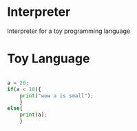 # Interpreter

Interpreter for a toy programming language


# Toy Language 


```python

a = 20;
if(a < 10){
    print("wow a is small");
    }
else{
    print(a);
    }
```
